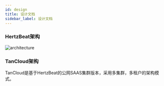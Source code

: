 ```yaml
---
id: design  
title: 设计文档     
sidebar_label: 设计文档     
---
```


### HertzBeat架构   

![architecture](https://cdn.jsdelivr.net/gh/dromara/hertzbeat@gh-pages/img/docs/hertzbeat-stru.svg)   

### TanCloud架构  

TanCloud是基于HertzBeat的公网SAAS集群版本，采用多集群，多租户的架构模式。   
